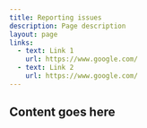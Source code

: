 ```yaml
---
title: Reporting issues
description: Page description
layout: page
links:
  - text: Link 1
    url: https://www.google.com/
  - text: Link 2
    url: https://www.google.com/
---
```


## Content goes here
